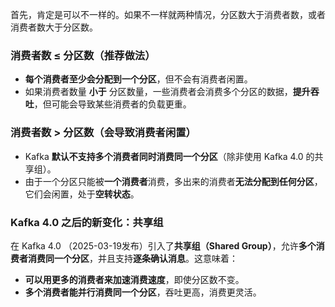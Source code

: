 首先，肯定是可以不一样的。如果不一样就两种情况，分区数大于消费者数，或者消费者数大于分区数。 

### 消费者数 ≤ 分区数（推荐做法） 

- **每个消费者至少会分配到一个分区**，但不会有消费者闲置。 
- 如果消费者数量 **小于** 分区数量，一些消费者会消费多个分区的数据，**提升吞吐**，但可能会导致某些消费者的负载更重。 

### 消费者数 > 分区数（会导致消费者闲置） 

-  Kafka **默认不支持多个消费者同时消费同一个分区**（除非使用 Kafka 4.0 的共享组）。 
- 由于一个分区只能被**一个消费者**消费，多出来的消费者**无法分配到任何分区**，它们会闲置，处于**空转状态**。 

### Kafka 4.0 之后的新变化：共享组 

在 Kafka 4.0 （2025-03-19发布）引入了**共享组（Shared Group）**，允许**多个消费者消费同一个分区**，并且支持**逐条确认消息**。这意味着： 

- **可以用更多的消费者来加速消费速度**，即使分区数不变。 
- **多个消费者能并行消费同一个分区**，吞吐更高，消费更灵活。 